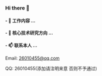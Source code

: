 ### Hi there 👋

<!--
**FightingForWhat/FightingForWhat** is a ✨ _special_ ✨ repository because its `README.md` (this file) appears on your GitHub profile.

Here are some ideas to get you started:

- 👯 I’m looking to collaborate on ...
- 🤔 I’m looking for help with ...
- 💬 Ask me about ...

- 😄 Pronouns: ...
- ⚡ Fun fact: ...

!-->

####  - 🔭 工作内容 ...
####  - 🌱 核心技术研究方向 ...

####  - 📫 联系本人 ...

Email: 26010455@qq.com

QQ: 26010455(添加请注明来意 否则不予通过)



